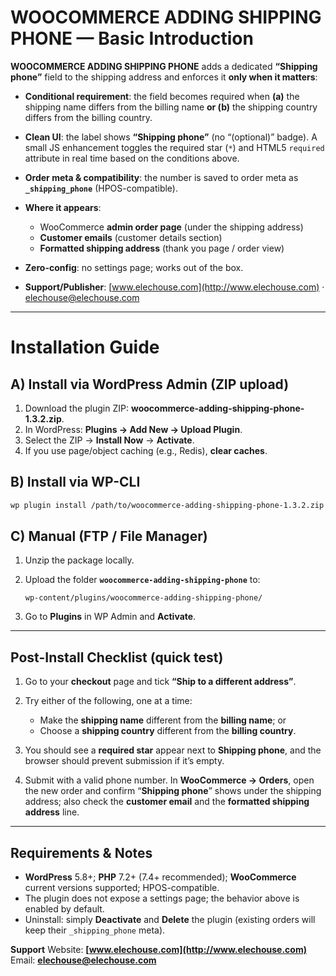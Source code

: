 # WOOCOMMERCE ADDING SHIPPING PHONE — Basic Introduction

**WOOCOMMERCE ADDING SHIPPING PHONE** adds a dedicated **“Shipping phone”** field to the shipping address and enforces it **only when it matters**:

* **Conditional requirement**: the field becomes required when **(a)** the shipping name differs from the billing name **or (b)** the shipping country differs from the billing country.
* **Clean UI**: the label shows **“Shipping phone”** (no “(optional)” badge). A small JS enhancement toggles the required star (`*`) and HTML5 `required` attribute in real time based on the conditions above.
* **Order meta & compatibility**: the number is saved to order meta as **`_shipping_phone`** (HPOS-compatible).
* **Where it appears**:

  * WooCommerce **admin order page** (under the shipping address)
  * **Customer emails** (customer details section)
  * **Formatted shipping address** (thank you page / order view)
* **Zero-config**: no settings page; works out of the box.
* **Support/Publisher**: [www.elechouse.com](http://www.elechouse.com) · [elechouse@elechouse.com](mailto:elechouse@elechouse.com)

---

# Installation Guide

## A) Install via WordPress Admin (ZIP upload)

1. Download the plugin ZIP: **woocommerce-adding-shipping-phone-1.3.2.zip**.
2. In WordPress: **Plugins → Add New → Upload Plugin**.
3. Select the ZIP → **Install Now** → **Activate**.
4. If you use page/object caching (e.g., Redis), **clear caches**.

## B) Install via WP-CLI

```bash
wp plugin install /path/to/woocommerce-adding-shipping-phone-1.3.2.zip --activate
```

## C) Manual (FTP / File Manager)

1. Unzip the package locally.
2. Upload the folder **`woocommerce-adding-shipping-phone`** to:

   ```
   wp-content/plugins/woocommerce-adding-shipping-phone/
   ```
3. Go to **Plugins** in WP Admin and **Activate**.

---

## Post-Install Checklist (quick test)

1. Go to your **checkout** page and tick **“Ship to a different address”**.
2. Try either of the following, one at a time:

   * Make the **shipping name** different from the **billing name**; or
   * Choose a **shipping country** different from the **billing country**.
3. You should see a **required star** appear next to **Shipping phone**, and the browser should prevent submission if it’s empty.
4. Submit with a valid phone number. In **WooCommerce → Orders**, open the new order and confirm “**Shipping phone**” shows under the shipping address; also check the **customer email** and the **formatted shipping address** line.

---

## Requirements & Notes

* **WordPress** 5.8+; **PHP** 7.2+ (7.4+ recommended); **WooCommerce** current versions supported; HPOS-compatible.
* The plugin does not expose a settings page; the behavior above is enabled by default.
* Uninstall: simply **Deactivate** and **Delete** the plugin (existing orders will keep their `_shipping_phone` meta).

**Support**
Website: **[www.elechouse.com](http://www.elechouse.com)**
Email: **[elechouse@elechouse.com](mailto:elechouse@elechouse.com)**

